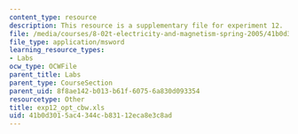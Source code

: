 ```yaml
---
content_type: resource
description: This resource is a supplementary file for experiment 12.
file: /media/courses/8-02t-electricity-and-magnetism-spring-2005/41b0d3015ac4344cb83112eca8e3c8ad_exp12_opt_cbw.xls
file_type: application/msword
learning_resource_types:
- Labs
ocw_type: OCWFile
parent_title: Labs
parent_type: CourseSection
parent_uid: 8f8ae142-b013-b61f-6075-6a830d093354
resourcetype: Other
title: exp12_opt_cbw.xls
uid: 41b0d301-5ac4-344c-b831-12eca8e3c8ad
---
```

